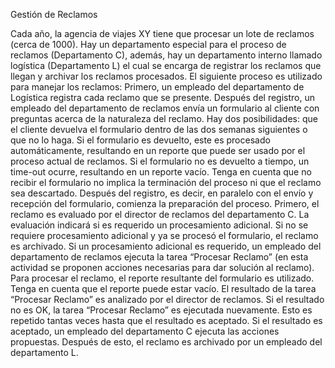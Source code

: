 Gestión de Reclamos

Cada año, la agencia de viajes XY tiene que procesar un lote de reclamos (cerca de 1000). Hay un departamento especial para el proceso de reclamos (Departamento C), además, hay un departamento interno llamado logística (Departamento L) el cual se encarga de registrar los reclamos que llegan y archivar los reclamos procesados. El siguiente proceso es utilizado para manejar los reclamos:
Primero, un empleado del departamento de Logística registra cada reclamo que se presente.
Después del registro, un empleado del departamento de reclamos envía un formulario al cliente con preguntas acerca de la naturaleza del reclamo. Hay dos posibilidades: que el cliente devuelva el formulario dentro de las dos semanas siguientes o que no lo haga. Si el formulario es devuelto, este es procesado automáticamente, resultando en un reporte que puede ser usado por el proceso actual de reclamos. Si el formulario no es devuelto a tiempo, un time-out ocurre, resultando en un reporte vacío. Tenga en cuenta que no recibir el formulario no implica la terminación del proceso ni que el reclamo sea descartado. Después del registro, es decir, en paralelo con el envío y recepción del formulario, comienza la preparación del proceso.
Primero, el reclamo es evaluado por el director de reclamos del departamento C. La evaluación indicará si es requerido un procesamiento adicional. Si no se requiere procesamiento adicional y ya se procesó el formulario, el reclamo es archivado. Si un procesamiento adicional es requerido, un empleado del departamento de reclamos ejecuta la tarea “Procesar Reclamo” (en esta actividad se proponen acciones necesarias para dar solución al reclamo). Para procesar el reclamo, el reporte resultante del formulario es utilizado.
Tenga en cuenta que el reporte puede estar vacío. El resultado de la tarea “Procesar Reclamo” es analizado por el director de reclamos. Si el resultado no es OK, la tarea “Procesar Reclamo” es ejecutada nuevamente. Esto es repetido tantas veces hasta que el resultado es aceptado. Si el resultado es aceptado, un empleado del departamento C ejecuta las acciones propuestas. Después de esto, el reclamo es archivado por un empleado del departamento L.
